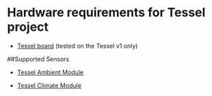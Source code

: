 # Hardware requirements for Tessel project #

 - [Tessel board][1] (tested on the Tessel v1 only)

##Supported Sensors

- [Tessel Ambient Module][2]
- [Tessel Climate Module][3]

  [1]: https://tessel.io/
  [2]: https://shop.tessel.io/Modules/Ambient%20Module%20(Light%20and%20Sound)
  [3]: https://shop.tessel.io/Modules/Climate%20Module
 
